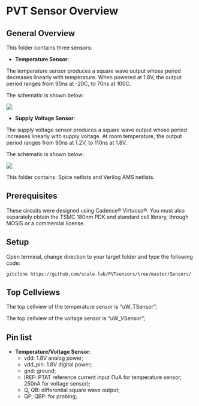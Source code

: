 # PVT Sensor Overview

## General Overview

This folder contains three sensors: 

- __Temperature Sensor__:

The temperature sensor produces a square wave output whose period decreases linearly with temperature. When powered at 1.8V, the output period ranges from 90ns at -20C, to 70ns at 100C.

The schematic is shown below:


![](https://github.com/scale-lab/PVTsensors/blob/master/Sensors/Images/uW_TSensor.JPG)


- __Supply Voltage Sensor__:

The supply voltage sensor produces a square wave output whose period increases linearly with supply voltage. At room temperature, the output period ranges from 90ns at 1.2V, to 110ns at 1.8V.

The schematic is shown below:


![](https://github.com/scale-lab/PVTsensors/blob/master/Sensors/Images/uW_VSensor.JPG)


This folder contains: Spice netlists and Verilog AMS netlists.

## Prerequisites

These circuits were designed using Cadence® Virtuoso®. You must also separately obtain the TSMC 180nm PDK and standard cell library, through MOSIS or a commercial license.

## Setup

Open terminal, change direction to your target folder and type the following code:

```
gitclone https://github.com/scale-lab/PVTsensors/tree/master/Sensors/
```

## Top Cellviews

The top cellview of the temperature sensor is “uW_TSensor”;

The top cellview of the voltage sensor is “uW_VSensor”;

## Pin list
- __Temperature/Voltage Sensor__:
  - vdd: 1.8V analog power;
  - vdd_pin: 1.8V digital power;
  - gnd: ground;
  - IREF: PTAT reference current input (1uA for temperature sensor, 250nA for voltage sensor);
  - Q, QB: differential square wave output;
  - QP, QBP: for probing;


